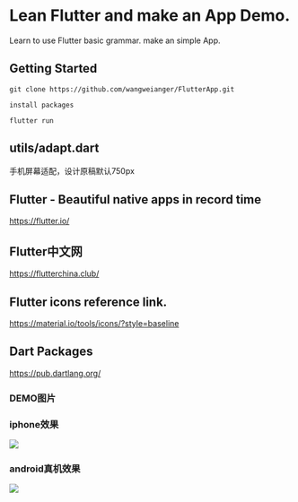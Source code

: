 # Lean Flutter and make an App Demo.
Learn to use Flutter basic grammar. make an simple App.

## Getting Started
```
git clone https://github.com/wangweianger/FlutterApp.git

install packages

flutter run
```

## utils/adapt.dart
手机屏幕适配，设计原稿默认750px

## Flutter - Beautiful native apps in record time
https://flutter.io/

## Flutter中文网
https://flutterchina.club/

##  Flutter icons reference link.
https://material.io/tools/icons/?style=baseline

## Dart Packages
https://pub.dartlang.org/

### DEMO图片
### iphone效果
![](https://github.com/wangweianger/FlutterApp/blob/master/demo/01.png "")
### android真机效果
![](https://github.com/wangweianger/FlutterApp/blob/master/demo/02.jpg "")